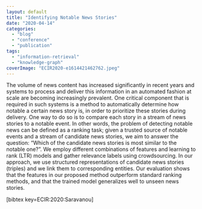 ```yaml
---
layout: default
title: "Identifying Notable News Stories"
date: "2020-04-14"
categories:
  - "blog"
  - "conference"
  - "publication"
tags:
  - "information-retrieval"
  - "knowledge-graph"
coverImage: "ECIR2020-e1614421462762.jpeg"
---
```


The volume of news content has increased significantly in recent years and systems to process and deliver this information in an automated fashion at scale are becoming increasingly prevalent. One critical component that is required in such systems is a method to automatically determine how notable a certain news story is, in order to prioritize these stories during delivery. One way to do so is to compare each story in a stream of news stories to a notable event. In other words, the problem of detecting notable news can be defined as a ranking task; given a trusted source of notable events and a stream of candidate news stories, we aim to answer the question: “Which of the candidate news stories is most similar to the notable one?”. We employ different combinations of features and learning to rank (LTR) models and gather relevance labels using crowdsourcing. In our approach, we use structured representations of candidate news stories (triples) and we link them to corresponding entities. Our evaluation shows that the features in our proposed method outperform standard ranking methods, and that the trained model generalizes well to unseen news stories.

\[bibtex key=ECIR:2020:Saravanou\]
